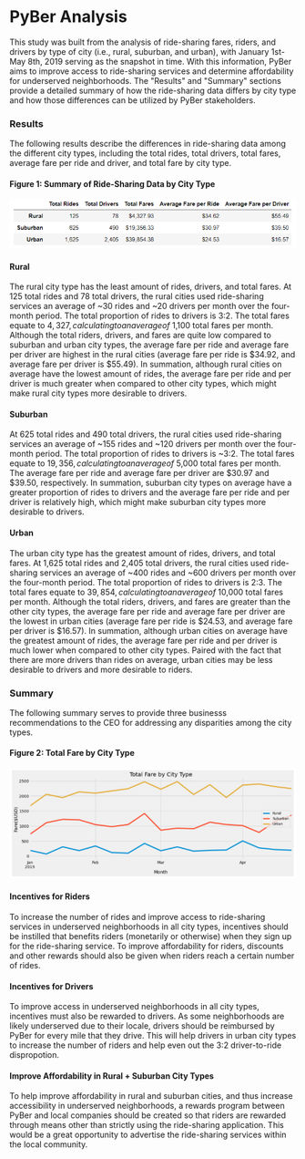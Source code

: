 # PyBer Analysis
This study was built from the analysis of ride-sharing fares, riders, and drivers by type of city (i.e., rural, suburban, and urban), with January 1st-May 8th, 2019 serving as the snapshot in time. With this information, PyBer aims to improve access to ride-sharing services and determine affordability for underserved neighborhoods.
The "Results" and "Summary" sections provide a detailed summary of how the ride-sharing data differs by city type and how those differences can be utilized by PyBer stakeholders.

### Results
The following results describe the differences in ride-sharing data among the different city types, including the total rides, total drivers, total fares, average fare per ride and driver, and total fare by city type.

  #### Figure 1: Summary of Ride-Sharing Data by City Type
  ![Pyber_Summary](https://github.com/kylegross/PyBer_Analysis/blob/master/Pyber_Summary.PNG)

  #### Rural
  The rural city type has the least amount of rides, drivers, and total fares. At 125 total rides and 78 total drivers, the rural cities used ride-sharing services an average of ~30 rides and ~20 drivers per month over the four-month period. The total proportion of rides to drivers is 3:2. The total fares equate to $4,327, calculating to an average of ~$1,100 total fares per month. Although the total riders, drivers, and fares are quite low compared to suburban and urban city types, the average fare per ride and average fare per driver are highest in the rural cities (average fare per ride is $34.92, and average fare per driver is $55.49). In summation, although rural cities on average have the lowest amount of rides, the average fare per ride and per driver is much greater when compared to other city types, which might make rural city types more desirable to drivers. 

  #### Suburban
   At 625 total rides and 490 total drivers, the rural cities used ride-sharing services an average of ~155 rides and ~120 drivers per month over the four-month period. The total proportion of rides to drivers is ~3:2. The total fares equate to $19,356, calculating to an average of ~$5,000 total fares per month. The average fare per ride and average fare per driver are $30.97 and $39.50, respectively. In summation, suburban city types on average have a greater proportion of rides to drivers and the average fare per ride and per driver is relatively high, which might make suburban city types more desirable to drivers.

  #### Urban
  The urban city type has the greatest amount of rides, drivers, and total fares. At 1,625 total rides and 2,405 total drivers, the rural cities used ride-sharing services an average of ~400 rides and ~600 drivers per month over the four-month period. The total proportion of rides to drivers is 2:3. The total fares equate to $39,854, calculating to an average of ~$10,000 total fares per month. Although the total riders, drivers, and fares are greater than the other city types, the average fare per ride and average fare per driver are the lowest in urban cities (average fare per ride is $24.53, and average fare per driver is $16.57). In summation, although urban cities on average have the greatest amount of rides, the average fare per ride and per driver is much lower when compared to other city types. Paired with the fact that there are more drivers than rides on average, urban cities may be less desirable to drivers and more desirable to riders.


### Summary
The following summary serves to provide three businesss recommendations to the CEO for addressing any disparities among the city types.

  #### Figure 2: Total Fare by City Type
  ![PyBer_fare_summary_2](https://github.com/kylegross/PyBer_Analysis/blob/master/PyBer_fare_summary_2.PNG)

  #### Incentives for Riders
  To increase the number of rides and improve access to ride-sharing services in underserved neighborhoods in all city types, incentives should be instilled that benefits riders (monetarily or otherwise) when they sign up for the ride-sharing service. To improve affordability for riders, discounts and other rewards should also be given when riders reach a certain number of rides.

  #### Incentives for Drivers
  To improve access in underserved neighborhoods in all city types, incentives must also be rewarded to drivers. As some neighborhoods are likely underserved due to their locale, drivers should be reimbursed by PyBer for every mile that they drive. This will help drivers in urban city types to increase the number of riders and help even out the 3:2 driver-to-ride dispropotion.

  #### Improve Affordability in Rural + Suburban City Types
  To help improve affordability in rural and suburban cities, and thus increase accessibility in underserved neighborhoods, a rewards program between PyBer and local companies should be created so that riders are rewarded through means other than strictly using the ride-sharing application. This would be a great opportunity to advertise the ride-sharing services within the local community.
